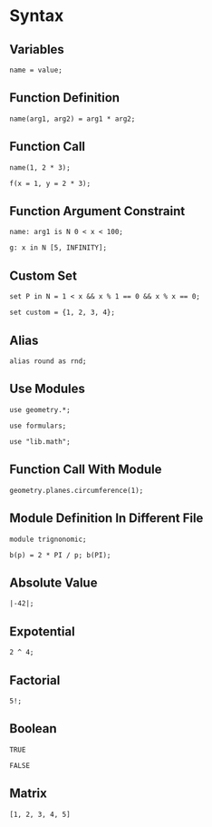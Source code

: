 # Syntax

## Variables
```
name = value;
```

## Function Definition
```
name(arg1, arg2) = arg1 * arg2;
```

## Function Call
```
name(1, 2 * 3);
```

```
f(x = 1, y = 2 * 3);
```

## Function Argument Constraint
```
name: arg1 is N 0 < x < 100;
```

```
g: x in N [5, INFINITY];
```

## Custom Set
```
set P in N = 1 < x && x % 1 == 0 && x % x == 0;
```

```
set custom = {1, 2, 3, 4};
```

## Alias
```
alias round as rnd;
```

## Use Modules
```
use geometry.*;
```
```
use formulars;
```
```
use "lib.math";
```

## Function Call With Module
```
geometry.planes.circumference(1);
```

## Module Definition In Different File
```
module trignonomic; 

b(p) = 2 * PI / p; b(PI);
```

## Absolute Value
```
|-42|;
```

## Expotential
```
2 ^ 4;
```

## Factorial
```
5!;
```

## Boolean
```
TRUE
```

```
FALSE
```

## Matrix
```
[1, 2, 3, 4, 5]
```

